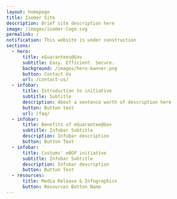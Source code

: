 ```yaml
---
layout: homepage
title: Isomer Site
description: Brief site description here
image: /images/isomer-logo.svg
permalink: /
notification: This website is under construction
sections:
  - hero:
      title: eGuarantees@Gov
      subtitle: Easy. Efficient. Secure.
      background: /images/hero-banner.png
      button: Contact Us
      url: /contact-us/
  - infobar:
      title: Introduction to initiative
      subtitle: Subtitle
      description: About a sentence worth of description here
      button: Button text
      url: /faq/
  - infobar:
      title: Benefits of eGuarantee@Gov
      subtitle: Infobar Subtitle
      description: Infobar description
      button: Button Text
  - infobar:
      title: Customs' eBGP initiative
      subtitle: Infobar Subtitle
      description: Infobar description
      button: Button Text
  - resources:
      title: Media Release & Infographics
      button: Resources Button Name
---
```

